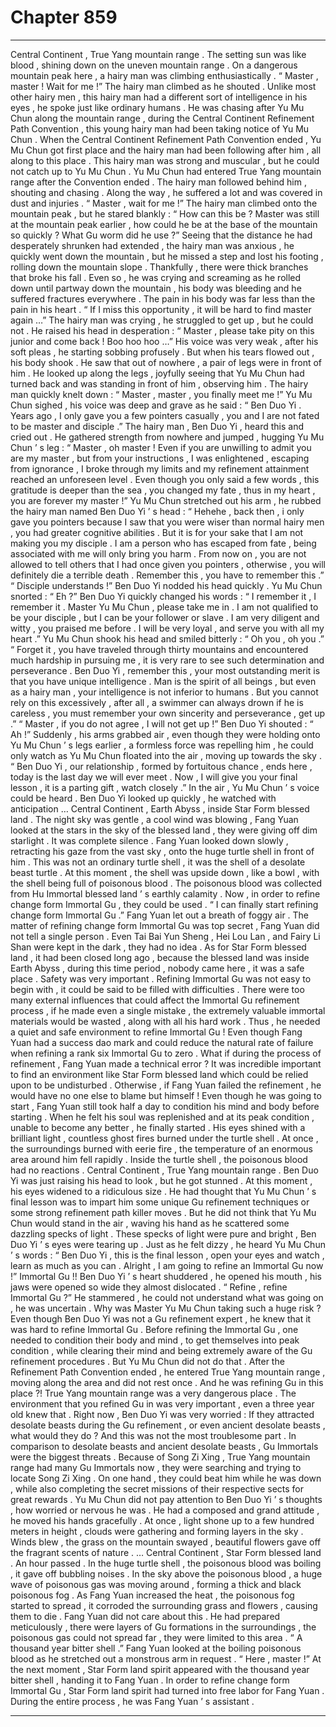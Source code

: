 
# Chapter 859


---

Central Continent , True Yang mountain range .
The setting sun was like blood , shining down on the uneven mountain range .
On a dangerous mountain peak here , a hairy man was climbing enthusiastically .
“ Master , master ! Wait for me !” The hairy man climbed as he shouted .
Unlike most other hairy men , this hairy man had a different sort of intelligence in his eyes , he spoke just like ordinary humans .
He was chasing after Yu Mu Chun along the mountain range , during the Central Continent Refinement Path Convention , this young hairy man had been taking notice of Yu Mu Chun .
When the Central Continent Refinement Path Convention ended , Yu Mu Chun got first place and the hairy man had been following after him , all along to this place .
This hairy man was strong and muscular , but he could not catch up to Yu Mu Chun .
Yu Mu Chun had entered True Yang mountain range after the Convention ended . The hairy man followed behind him , shouting and chasing . Along the way , he suffered a lot and was covered in dust and injuries .
“ Master , wait for me !” The hairy man climbed onto the mountain peak , but he stared blankly : “ How can this be ? Master was still at the mountain peak earlier , how could he be at the base of the mountain so quickly ? What Gu worm did he use ?”
Seeing that the distance he had desperately shrunken had extended , the hairy man was anxious , he quickly went down the mountain , but he missed a step and lost his footing , rolling down the mountain slope .
Thankfully , there were thick branches that broke his fall .
Even so , he was crying and screaming as he rolled down until partway down the mountain , his body was bleeding and he suffered fractures everywhere .
The pain in his body was far less than the pain in his heart .
“ If I miss this opportunity , it will be hard to find master again …”
The hairy man was crying , he struggled to get up , but he could not .
He raised his head in desperation : “ Master , please take pity on this junior and come back ! Boo hoo hoo …”
His voice was very weak , after his soft pleas , he starting sobbing profusely .
But when his tears flowed out , his body shook .
He saw that out of nowhere , a pair of legs were in front of him .
He looked up along the legs , joyfully seeing that Yu Mu Chun had turned back and was standing in front of him , observing him .
The hairy man quickly knelt down : “ Master , master , you finally meet me !”
Yu Mu Chun sighed , his voice was deep and grave as he said : “ Ben Duo Yi . Years ago , I only gave you a few pointers casually , you and I are not fated to be master and disciple .”
The hairy man , Ben Duo Yi , heard this and cried out . He gathered strength from nowhere and jumped , hugging Yu Mu Chun ’ s leg : “ Master , oh master ! Even if you are unwilling to admit you are my master , but from your instructions , I was enlightened , escaping from ignorance , I broke through my limits and my refinement attainment reached an unforeseen level . Even though you only said a few words , this gratitude is deeper than the sea , you changed my fate , thus in my heart , you are forever my master !”
Yu Mu Chun stretched out his arm , he rubbed the hairy man named Ben Duo Yi ’ s head : “ Hehehe , back then , i only gave you pointers because I saw that you were wiser than normal hairy men , you had greater cognitive abilities . But it is for your sake that I am not making you my disciple . I am a person who has escaped from fate , being associated with me will only bring you harm . From now on , you are not allowed to tell others that I had once given you pointers , otherwise , you will definitely die a terrible death . Remember this , you have to remember this .”
“ Disciple understands !” Ben Duo Yi nodded his head quickly .
Yu Mu Chun snorted : “ Eh ?”
Ben Duo Yi quickly changed his words : “ I remember it , I remember it . Master Yu Mu Chun , please take me in . I am not qualified to be your disciple , but I can be your follower or slave . I am very diligent and witty , you praised me before . I will be very loyal , and serve you with all my heart .”
Yu Mu Chun shook his head and smiled bitterly : “ Oh you , oh you .”
“ Forget it , you have traveled through thirty mountains and encountered much hardship in pursuing me , it is very rare to see such determination and perseverance . Ben Duo Yi , remember this , your most outstanding merit is that you have unique intelligence . Man is the spirit of all beings , but even as a hairy man , your intelligence is not inferior to humans . But you cannot rely on this excessively , after all , a swimmer can always drown if he is careless , you must remember your own sincerity and perseverance , get up .”
“ Master , if you do not agree , I will not get up !” Ben Duo Yi shouted : “ Ah !”
Suddenly , his arms grabbed air , even though they were holding onto Yu Mu Chun ’ s legs earlier , a formless force was repelling him , he could only watch as Yu Mu Chun floated into the air , moving up towards the sky .
“ Ben Duo Yi , our relationship , formed by fortuitous chance , ends here , today is the last day we will ever meet . Now , I will give you your final lesson , it is a parting gift , watch closely .”
In the air , Yu Mu Chun ’ s voice could be heard .
Ben Duo Yi looked up quickly , he watched with anticipation …
Central Continent , Earth Abyss , inside Star Form blessed land .
The night sky was gentle , a cool wind was blowing , Fang Yuan looked at the stars in the sky of the blessed land , they were giving off dim starlight .
It was complete silence .
Fang Yuan looked down slowly , retracting his gaze from the vast sky , onto the huge turtle shell in front of him .
This was not an ordinary turtle shell , it was the shell of a desolate beast turtle .
At this moment , the shell was upside down , like a bowl , with the shell being full of poisonous blood .
The poisonous blood was collected from Hu Immortal blessed land ’ s earthly calamity . Now , in order to refine change form Immortal Gu , they could be used .
“ I can finally start refining change form Immortal Gu .” Fang Yuan let out a breath of foggy air .
The matter of refining change form Immortal Gu was top secret , Fang Yuan did not tell a single person . Even Tai Bai Yun Sheng , Hei Lou Lan , and Fairy Li Shan were kept in the dark , they had no idea .
As for Star Form blessed land , it had been closed long ago , because the blessed land was inside Earth Abyss , during this time period , nobody came here , it was a safe place .
Safety was very important .
Refining Immortal Gu was not easy to begin with , it could be said to be filled with difficulties . There were too many external influences that could affect the Immortal Gu refinement process , if he made even a single mistake , the extremely valuable immortal materials would be wasted , along with all his hard work .
Thus , he needed a quiet and safe environment to refine Immortal Gu !
Even though Fang Yuan had a success dao mark and could reduce the natural rate of failure when refining a rank six Immortal Gu to zero .
What if during the process of refinement , Fang Yuan made a technical error ?
It was incredible important to find an environment like Star Form blessed land which could be relied upon to be undisturbed .
Otherwise , if Fang Yuan failed the refinement , he would have no one else to blame but himself !
Even though he was going to start , Fang Yuan still took half a day to condition his mind and body before starting .
When he felt his soul was replenished and at its peak condition , unable to become any better , he finally started .
His eyes shined with a brilliant light , countless ghost fires burned under the turtle shell .
At once , the surroundings burned with eerie fire , the temperature of an enormous area around him fell rapidly .
Inside the turtle shell , the poisonous blood had no reactions .
Central Continent , True Yang mountain range .
Ben Duo Yi was just raising his head to look , but he got stunned .
At this moment , his eyes widened to a ridiculous size .
He had thought that Yu Mu Chun ’ s final lesson was to impart him some unique Gu refinement techniques or some strong refinement path killer moves .
But he did not think that Yu Mu Chun would stand in the air , waving his hand as he scattered some dazzling specks of light .
These specks of light were pure and bright , Ben Duo Yi ’ s eyes were tearing up .
Just as he felt dizzy , he heard Yu Mu Chun ’ s words : “ Ben Duo Yi , this is the final lesson , open your eyes and watch , learn as much as you can . Alright , I am going to refine an Immortal Gu now !”
Immortal Gu !!
Ben Duo Yi ’ s heart shuddered , he opened his mouth , his jaws were opened so wide they almost dislocated .
“ Refine , refine Immortal Gu ?” He stammered , he could not understand what was going on , he was uncertain .
Why was Master Yu Mu Chun taking such a huge risk ?
Even though Ben Duo Yi was not a Gu refinement expert , he knew that it was hard to refine Immortal Gu . Before refining the Immortal Gu , one needed to condition their body and mind , to get themselves into peak condition , while clearing their mind and being extremely aware of the Gu refinement procedures .
But Yu Mu Chun did not do that .
After the Refinement Path Convention ended , he entered True Yang mountain range , moving along the area and did not rest once .
And he was refining Gu in this place ?!
True Yang mountain range was a very dangerous place .
The environment that you refined Gu in was very important , even a three year old knew that .
Right now , Ben Duo Yi was very worried : If they attracted desolate beasts during the Gu refinement , or even ancient desolate beasts , what would they do ?
And this was not the most troublesome part .
In comparison to desolate beasts and ancient desolate beasts , Gu Immortals were the biggest threats .
Because of Song Zi Xing , True Yang mountain range had many Gu Immortals now , they were searching and trying to locate Song Zi Xing . On one hand , they could beat him while he was down , while also completing the secret missions of their respective sects for great rewards .
Yu Mu Chun did not pay attention to Ben Duo Yi ’ s thoughts , how worried or nervous he was .
He had a composed and grand attitude , he moved his hands gracefully .
At once , light shone up to a few hundred meters in height , clouds were gathering and forming layers in the sky .
Winds blew , the grass on the mountain swayed , beautiful flowers gave off the fragrant scents of nature .
…
Central Continent , Star Form blessed land .
An hour passed .
In the huge turtle shell , the poisonous blood was boiling , it gave off bubbling noises .
In the sky above the poisonous blood , a huge wave of poisonous gas was moving around , forming a thick and black poisonous fog .
As Fang Yuan increased the heat , the poisonous fog started to spread , it corroded the surrounding grass and flowers , causing them to die .
Fang Yuan did not care about this .
He had prepared meticulously , there were layers of Gu formations in the surroundings , the poisonous gas could not spread far , they were limited to this area .
“ A thousand year bitter shell .” Fang Yuan looked at the boiling poisonous blood as he stretched out a monstrous arm in request .
“ Here , master !” At the next moment , Star Form land spirit appeared with the thousand year bitter shell , handing it to Fang Yuan .
In order to refine change form Immortal Gu , Star Form land spirit had turned into free labor for Fang Yuan .
During the entire process , he was Fang Yuan ’ s assistant .

---

